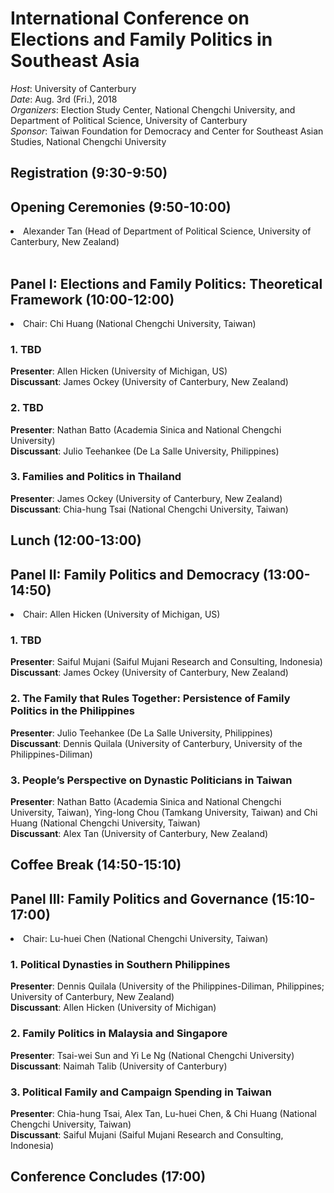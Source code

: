 # International Conference on Elections and Family Politics in Southeast Asia 

*Host*: University of Canterbury  
*Date*: Aug. 3rd (Fri.), 2018  
*Organizers*: Election Study Center, National Chengchi University, and Department of Political Science, University of Canterbury  
*Sponsor*: Taiwan Foundation for Democracy and Center for Southeast Asian Studies, National Chengchi University

## Registration (9:30-9:50)   
## Opening Ceremonies (9:50-10:00)   
<li>Alexander Tan (Head of Department of Political Science, University of Canterbury, New Zealand)    </li>

<br>

## Panel I: Elections and Family Politics: Theoretical Framework (10:00-12:00)    

<li>Chair: Chi Huang (National Chengchi University, Taiwan)</li>    

### 1. TBD         
**Presenter**: Allen Hicken (University of Michigan, US)   
**Discussant**: James Ockey (University of Canterbury, New Zealand)    
### 2. TBD         
**Presenter**: Nathan Batto (Academia Sinica and National Chengchi University)   
**Discussant**: Julio Teehankee (De La Salle University, Philippines)   

### 3. Families and Politics in Thailand            
**Presenter**: James Ockey (University of Canterbury, New Zealand)      
**Discussant**: Chia-hung Tsai (National Chengchi University, Taiwan)   

## Lunch (12:00-13:00)    
## Panel II: Family Politics and Democracy (13:00-14:50)      

<li>Chair: Allen Hicken (University of Michigan, US)</li>   

### 1. TBD         
**Presenter**: Saiful Mujani (Saiful Mujani Research and Consulting, Indonesia)   
**Discussant**: James Ockey (University of Canterbury, New Zealand)    

### 2. The Family that Rules Together: Persistence of Family Politics in the Philippines            
**Presenter**: Julio Teehankee (De La Salle University, Philippines)     
**Discussant**: Dennis Quilala (University of Canterbury, University of the Philippines-Diliman)  

### 3. People’s Perspective on Dynastic Politicians in Taiwan            
**Presenter**: Nathan Batto (Academia Sinica and National Chengchi University, Taiwan), Ying-long Chou (Tamkang University, Taiwan) and Chi Huang (National Chengchi University, Taiwan)         
**Discussant**: Alex Tan (University of Canterbury, New Zealand)  


## Coffee Break (14:50-15:10)    


## Panel III: Family Politics and Governance (15:10-17:00)  

<li>Chair:  Lu-huei Chen (National Chengchi University, Taiwan)      </li>


### 1. Political Dynasties in Southern Philippines         
**Presenter**: Dennis Quilala (University of the Philippines-Diliman, Philippines; University of Canterbury, New Zealand)  
**Discussant**: Allen Hicken (University of Michigan)   

### 2. Family Politics in Malaysia and Singapore            
**Presenter**: Tsai-wei Sun and Yi Le Ng (National Chengchi University)     
**Discussant**: Naimah Talib (University of Canterbury)    

### 3. Political Family and Campaign Spending in Taiwan              
**Presenter**: Chia-hung Tsai, Alex Tan, Lu-huei Chen, & Chi Huang (National Chengchi University, Taiwan)     
**Discussant**: Saiful Mujani (Saiful Mujani Research and Consulting, Indonesia)

## Conference Concludes (17:00)
